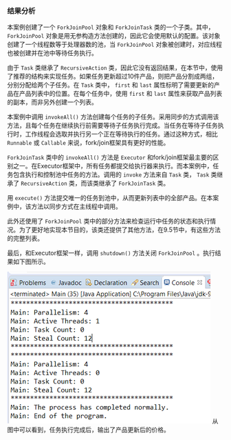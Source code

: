 ### 结果分析

本案例创建了一个 `ForkJoinPool` 对象和 `ForkJoinTask` 类的一个子类。其中， `ForkJoinPool` 对象是用无参构造方法创建的，因此它会使用默认的配置。该对象创建了一个线程数等于处理器数的池，当 `ForkJoinPool` 对象被创建时，对应线程也被创建并在池中等待任务执行。

由于 `Task` 类继承了 `RecursiveAction` 类，因此它没有返回结果，在本节中，使用了推荐的结构来实现任务。如果任务更新超过10件产品，则把产品分割成两组，分别分配给两个子任务。在 `Task` 类中， `first` 和 `last` 属性标明了需要更新的产品在产品列表中的位置。在每个任务中，使用 `first` 和 `last` 属性来获取产品列表的副本，而非另外创建一个列表。

本案例中调用 `invokeAll()` 方法创建每个任务的子任务。采用同步的方式调用该方法，且每个任务在继续执行前需要等待子任务执行完成。当任务在等待子任务执行时，工作线程会选取并执行另一个正在等待执行的任务。通过这种方式，相比 `Runnable` 或 `Callable` 来说，fork/join框架具有更好的性能。

`ForkJoinTask` 类中的 `invokeAll()` 方法是 `Executor` 和fork/join框架最主要的区别之一。在Executor框架中，所有任务都提交给执行器来执行。而本案例中，任务包含执行和控制池中任务的方法。调用的 `invoke` 方法来自 `Task` 类， `Task` 类继承了 `RecursiveAction` 类，而该类继承了 `ForkJoinTask` 类。

用 `execute()` 方法提交唯一的任务到池中，从而更新列表中的全部产品。在本案例中，该方法以同步方式在主线程中调用。

此外还使用了 `ForkJoinPool` 类中的部分方法来检查运行中任务的状态和执行情况。为了更好地实现本节目的，该类还提供了其他方法，在9.5节中，有这些方法的完整列表。

最后，和Executor框架一样，调用 `shutdown()` 方法关闭 `ForkJoinPool` 。执行结果如下图所示。

![42.png](../images/42.png)
从图中可以看到，任务执行完成后，输出了产品更新后的价格。

